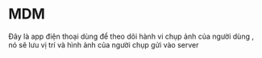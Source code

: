 # MDM
Đây là app điện thoại dùng để theo dõi hành vi chụp ảnh của người dùng , nó sẽ lưu vị trí và hình ảnh của người chụp gửi vào server
